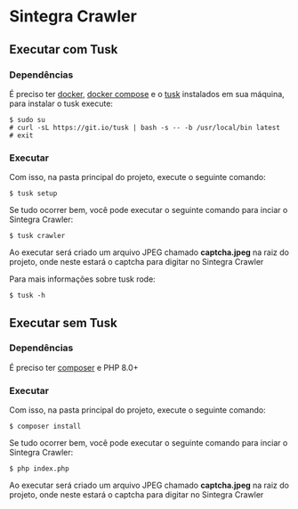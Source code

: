 # Sintegra Crawler

## Executar com Tusk
### Dependências
É preciso ter [docker](https://docs.docker.com/install/), [docker compose](https://docs.docker.com/compose/install/) e o [tusk](https://github.com/rliebz/tusk) instalados em sua máquina, para instalar o tusk execute:

    $ sudo su 
    # curl -sL https://git.io/tusk | bash -s -- -b /usr/local/bin latest
    # exit

### Executar
Com isso, na pasta principal do projeto, execute o seguinte comando:

    $ tusk setup

Se tudo ocorrer bem, você pode executar o seguinte comando para inciar o Sintegra Crawler:

    $ tusk crawler

Ao executar será criado um arquivo JPEG chamado **captcha.jpeg** na raiz do projeto, onde neste estará o captcha para digitar no Sintegra Crawler

Para mais informações sobre tusk rode:

    $ tusk -h

## Executar sem Tusk
### Dependências
É preciso ter [composer](https://getcomposer.org/) e PHP 8.0+

### Executar
Com isso, na pasta principal do projeto, execute o seguinte comando:

    $ composer install

Se tudo ocorrer bem, você pode executar o seguinte comando para inciar o Sintegra Crawler:

    $ php index.php

Ao executar será criado um arquivo JPEG chamado **captcha.jpeg** na raiz do projeto, onde neste estará o captcha para digitar no Sintegra Crawler
